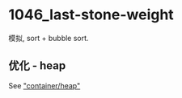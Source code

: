 # 1046_last-stone-weight

模拟, sort + bubble sort.

## 优化 - heap

See ["container/heap"](https://golang.org/pkg/container/heap/)

<!-- TODO -->
